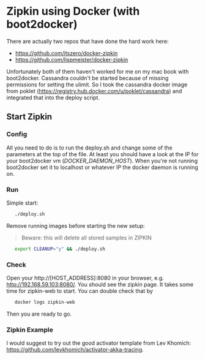 Zipkin using Docker (with boot2docker)
====================================

There are actually two repos that have done the hard work here:

- https://github.com/itszero/docker-zipkin
- https://github.com/lispmeister/docker-zipkin

Unfortunately both of them haven't worked for me on my mac book with boot2docker. Cassandra couldn't be started because of missing permissions for setting the ulimit. So I took the cassandra docker image from poklet (https://registry.hub.docker.com/u/poklet/cassandra) and integrated that into the deploy script.

Start Zipkin
------------

### Config

All you need to do is to run the deploy.sh and change some of the parameters at the top of the file. At least you should have a look at the IP for your boot2docker vm (*DOCKER_DAEMON_HOST*). When you're not running boot2docker set it to localhost or whatever IP the docker daemon is running on.

### Run

Simple start:

```bash
   ./deploy.sh
```

Remove running images before starting the new setup:

> Beware: this will delete all stored samples in ZIPKIN


```bash
   export CLEANUP="y" && ./deploy.sh
```

### Check

Open your http://[HOST_ADDRESS]:8080 in your browser, e.g. http://192.168.59.103:8080/. You should see the zipkin page. It takes some time for zipkin-web to start. You can double check that by


```bash
   docker logs zipkin-web
```

Then you are ready to go.

### Zipkin Example

I would suggest to try out the good activator template from Lev Khomich: https://github.com/levkhomich/activator-akka-tracing.
